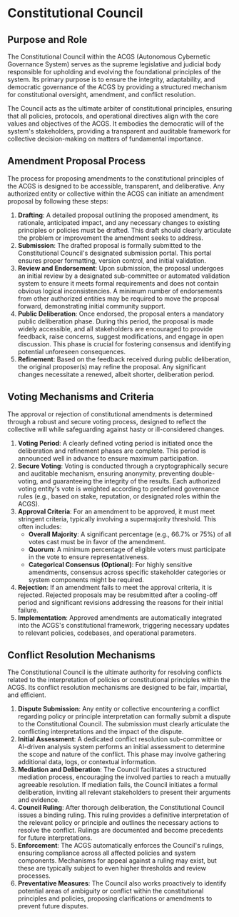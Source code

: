 # Constitutional Council

## Purpose and Role

The Constitutional Council within the ACGS (Autonomous Cybernetic Governance System) serves as the supreme legislative and judicial body responsible for upholding and evolving the foundational principles of the system. Its primary purpose is to ensure the integrity, adaptability, and democratic governance of the ACGS by providing a structured mechanism for constitutional oversight, amendment, and conflict resolution.

The Council acts as the ultimate arbiter of constitutional principles, ensuring that all policies, protocols, and operational directives align with the core values and objectives of the ACGS. It embodies the democratic will of the system's stakeholders, providing a transparent and auditable framework for collective decision-making on matters of fundamental importance.

## Amendment Proposal Process

The process for proposing amendments to the constitutional principles of the ACGS is designed to be accessible, transparent, and deliberative. Any authorized entity or collective within the ACGS can initiate an amendment proposal by following these steps:

1.  **Drafting**: A detailed proposal outlining the proposed amendment, its rationale, anticipated impact, and any necessary changes to existing principles or policies must be drafted. This draft should clearly articulate the problem or improvement the amendment seeks to address.
2.  **Submission**: The drafted proposal is formally submitted to the Constitutional Council's designated submission portal. This portal ensures proper formatting, version control, and initial validation.
3.  **Review and Endorsement**: Upon submission, the proposal undergoes an initial review by a designated sub-committee or automated validation system to ensure it meets formal requirements and does not contain obvious logical inconsistencies. A minimum number of endorsements from other authorized entities may be required to move the proposal forward, demonstrating initial community support.
4.  **Public Deliberation**: Once endorsed, the proposal enters a mandatory public deliberation phase. During this period, the proposal is made widely accessible, and all stakeholders are encouraged to provide feedback, raise concerns, suggest modifications, and engage in open discussion. This phase is crucial for fostering consensus and identifying potential unforeseen consequences.
5.  **Refinement**: Based on the feedback received during public deliberation, the original proposer(s) may refine the proposal. Any significant changes necessitate a renewed, albeit shorter, deliberation period.

## Voting Mechanisms and Criteria

The approval or rejection of constitutional amendments is determined through a robust and secure voting process, designed to reflect the collective will while safeguarding against hasty or ill-considered changes.

1.  **Voting Period**: A clearly defined voting period is initiated once the deliberation and refinement phases are complete. This period is announced well in advance to ensure maximum participation.
2.  **Secure Voting**: Voting is conducted through a cryptographically secure and auditable mechanism, ensuring anonymity, preventing double-voting, and guaranteeing the integrity of the results. Each authorized voting entity's vote is weighted according to predefined governance rules (e.g., based on stake, reputation, or designated roles within the ACGS).
3.  **Approval Criteria**: For an amendment to be approved, it must meet stringent criteria, typically involving a supermajority threshold. This often includes:
    *   **Overall Majority**: A significant percentage (e.g., 66.7% or 75%) of all votes cast must be in favor of the amendment.
    *   **Quorum**: A minimum percentage of eligible voters must participate in the vote to ensure representativeness.
    *   **Categorical Consensus (Optional)**: For highly sensitive amendments, consensus across specific stakeholder categories or system components might be required.
4.  **Rejection**: If an amendment fails to meet the approval criteria, it is rejected. Rejected proposals may be resubmitted after a cooling-off period and significant revisions addressing the reasons for their initial failure.
5.  **Implementation**: Approved amendments are automatically integrated into the ACGS's constitutional framework, triggering necessary updates to relevant policies, codebases, and operational parameters.

## Conflict Resolution Mechanisms

The Constitutional Council is the ultimate authority for resolving conflicts related to the interpretation of policies or constitutional principles within the ACGS. Its conflict resolution mechanisms are designed to be fair, impartial, and efficient.

1.  **Dispute Submission**: Any entity or collective encountering a conflict regarding policy or principle interpretation can formally submit a dispute to the Constitutional Council. The submission must clearly articulate the conflicting interpretations and the impact of the dispute.
2.  **Initial Assessment**: A dedicated conflict resolution sub-committee or AI-driven analysis system performs an initial assessment to determine the scope and nature of the conflict. This phase may involve gathering additional data, logs, or contextual information.
3.  **Mediation and Deliberation**: The Council facilitates a structured mediation process, encouraging the involved parties to reach a mutually agreeable resolution. If mediation fails, the Council initiates a formal deliberation, inviting all relevant stakeholders to present their arguments and evidence.
4.  **Council Ruling**: After thorough deliberation, the Constitutional Council issues a binding ruling. This ruling provides a definitive interpretation of the relevant policy or principle and outlines the necessary actions to resolve the conflict. Rulings are documented and become precedents for future interpretations.
5.  **Enforcement**: The ACGS automatically enforces the Council's rulings, ensuring compliance across all affected policies and system components. Mechanisms for appeal against a ruling may exist, but these are typically subject to even higher thresholds and review processes.
6.  **Preventative Measures**: The Council also works proactively to identify potential areas of ambiguity or conflict within the constitutional principles and policies, proposing clarifications or amendments to prevent future disputes.

